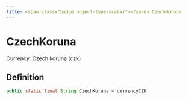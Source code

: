 ```yaml
---
title: <span class="badge object-type-scalar"></span> CzechKoruna
---
```

# <span class="badge object-type-scalar"></span> CzechKoruna

Currency: Czech koruna (czk)

## Definition

```java
public static final String CzechKoruna = currencyCZK
```
